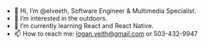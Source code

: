 - 👋 Hi, I’m @elveeth, Software Engineer & Multimedia Specialist.
- 👀 I’m interested in the outdoors.
- 🌱 I’m currently learning React and React Native.
- 📫 How to reach me: logan.veith@gmail.com or 503-432-9947

<!---
elveeth/elveeth is a ✨ special ✨ repository because its `README.md` (this file) appears on your GitHub profile.
You can click the Preview link to take a look at your changes.
--->

